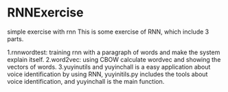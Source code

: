 # RNNExercise
simple exercise with rnn
This is some exercise of RNN, which include 3 parts.

1.rnnwordtest: training rnn with a paragraph of words and make the system explain itself.
2.word2vec: using CBOW calculate wordvec and showing the vectors of words.
3.yuyinutils and yuyinchall is a easy application about voice identification by using RNN, yuyinitils.py includes the tools about voice identification, and yuyinchall is the main function.
